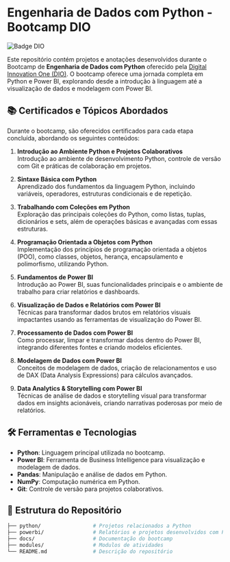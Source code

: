 # Engenharia de Dados com Python - Bootcamp DIO

![Badge DIO](https://img.shields.io/badge/DIO-Bootcamp-blue)

Este repositório contém projetos e anotações desenvolvidos durante o Bootcamp de **Engenharia de Dados com Python** oferecido pela [Digital Innovation One (DIO)](https://www.dio.me/). O bootcamp oferece uma jornada completa em Python e Power BI, explorando desde a introdução à linguagem até a visualização de dados e modelagem com Power BI.

## 📚 Certificados e Tópicos Abordados

Durante o bootcamp, são oferecidos certificados para cada etapa concluída, abordando os seguintes conteúdos:

1. **Introdução ao Ambiente Python e Projetos Colaborativos**  
   Introdução ao ambiente de desenvolvimento Python, controle de versão com Git e práticas de colaboração em projetos.

2. **Sintaxe Básica com Python**  
   Aprendizado dos fundamentos da linguagem Python, incluindo variáveis, operadores, estruturas condicionais e de repetição.

3. **Trabalhando com Coleções em Python**  
   Exploração das principais coleções do Python, como listas, tuplas, dicionários e sets, além de operações básicas e avançadas com essas estruturas.

4. **Programação Orientada a Objetos com Python**  
   Implementação dos princípios de programação orientada a objetos (POO), como classes, objetos, herança, encapsulamento e polimorfismo, utilizando Python.

5. **Fundamentos de Power BI**  
   Introdução ao Power BI, suas funcionalidades principais e o ambiente de trabalho para criar relatórios e dashboards.

6. **Visualização de Dados e Relatórios com Power BI**  
   Técnicas para transformar dados brutos em relatórios visuais impactantes usando as ferramentas de visualização do Power BI.

7. **Processamento de Dados com Power BI**  
   Como processar, limpar e transformar dados dentro do Power BI, integrando diferentes fontes e criando modelos eficientes.

8. **Modelagem de Dados com Power BI**  
   Conceitos de modelagem de dados, criação de relacionamentos e uso de DAX (Data Analysis Expressions) para cálculos avançados.

9. **Data Analytics & Storytelling com Power BI**  
   Técnicas de análise de dados e storytelling visual para transformar dados em insights acionáveis, criando narrativas poderosas por meio de relatórios.

## 🛠️ Ferramentas e Tecnologias

- **Python**: Linguagem principal utilizada no bootcamp.
- **Power BI**: Ferramenta de Business Intelligence para visualização e modelagem de dados.
- **Pandas**: Manipulação e análise de dados em Python.
- **NumPy**: Computação numérica em Python.
- **Git**: Controle de versão para projetos colaborativos.

## 📂 Estrutura do Repositório

```bash
├── python/                 # Projetos relacionados a Python
├── powerbi/                # Relatórios e projetos desenvolvidos com Power BI
├── docs/                   # Documentação do bootcamp
├── modules/                # Modulos de atividades
└── README.md               # Descrição do repositório
